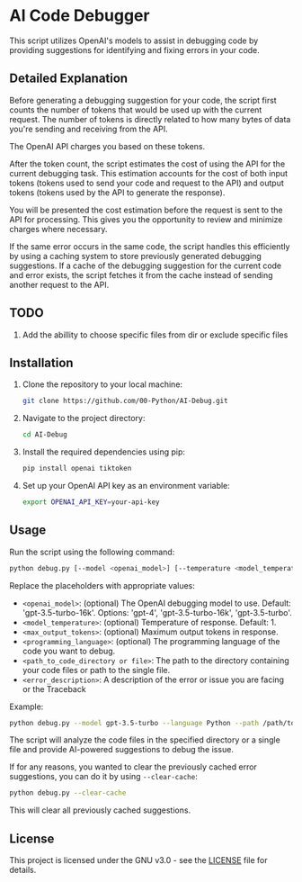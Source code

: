 # AI Code Debugger

This script utilizes OpenAI's models to assist in debugging code by providing suggestions for identifying and fixing errors in your code.

## Detailed Explanation

Before generating a debugging suggestion for your code, the script first counts the number of tokens that would be used up with the current request. The number of tokens is directly related to how many bytes of data you're sending and receiving from the API.

The OpenAI API charges you based on these tokens.

After the token count, the script estimates the cost of using the API for the current debugging task. This estimation accounts for the cost of both input tokens (tokens used to send your code and request to the API) and output tokens (tokens used by the API to generate the response).

You will be presented the cost estimation before the request is sent to the API for processing. This gives you the opportunity to review and minimize charges where necessary.

If the same error occurs in the same code, the script handles this efficiently by using a caching system to store previously generated debugging suggestions. If a cache of the debugging suggestion for the current code and error exists, the script fetches it from the cache instead of sending another request to the API.

## TODO
1. Add the abillity to choose specific files from dir or exclude specific files

## Installation

1. Clone the repository to your local machine:

   ```bash
   git clone https://github.com/00-Python/AI-Debug.git 
   ```

2. Navigate to the project directory:

   ```bash
   cd AI-Debug
   ```

3. Install the required dependencies using pip:

   ```bash
   pip install openai tiktoken
   ```

4. Set up your OpenAI API key as an environment variable:

   ```bash
   export OPENAI_API_KEY=your-api-key
   ```

## Usage

Run the script using the following command:

```bash
python debug.py [--model <openai_model>] [--temperature <model_temperature>] [--max-output-tokens <max_output_tokens>] [--language <programming_language>] --path <path_to_code_directory or file> --error "<error_description>"
```

Replace the placeholders with appropriate values:

- `<openai_model>`: (optional) The OpenAI debugging model to use. Default: 'gpt-3.5-turbo-16k'. Options: 'gpt-4', 'gpt-3.5-turbo-16k', 'gpt-3.5-turbo'.
- `<model_temperature>`: (optional) Temperature of response. Default: 1.
- `<max_output_tokens>`: (optional) Maximum output tokens in response.
- `<programming_language>`: (optional) The programming language of the code you want to debug.
- `<path_to_code_directory or file>`: The path to the directory containing your code files or path to the single file.
- `<error_description>`: A description of the error or issue you are facing or the Traceback

Example:

```bash
python debug.py --model gpt-3.5-turbo --language Python --path /path/to/your/code/directory/or/file --error "Code is throwing an IndexError."
```

The script will analyze the code files in the specified directory or a single file and provide AI-powered suggestions to debug the issue. 

If for any reasons, you wanted to clear the previously cached error suggestions, you can do it by using `--clear-cache`:

```bash
python debug.py --clear-cache
```
This will clear all previously cached suggestions.

## License

This project is licensed under the GNU v3.0 - see the [LICENSE](LICENSE) file for details.